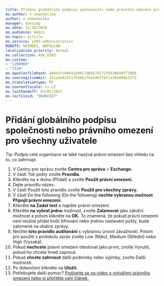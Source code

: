 ```yaml
---
title: Přidání globálního podpisu společnosti nebo právního omezení pro všechny uživatele
ms.author: v-smandalika
author: v-smandalika
manager: dansimp
ms.date: 12/18/2020
ms.audience: Admin
ms.topic: article
ms.service: o365-administration
ROBOTS: NOINDEX, NOFOLLOW
localization_priority: Normal
ms.collection: Adm_O365
ms.custom:
- "1200009"
- "7310"
ms.openlocfilehash: ab0d3fc80b41b9017a6917817270438644f770b8
ms.sourcegitcommit: 251e2e82571fb3bb1fbe3dbf7bfca30e004b3373
ms.translationtype: MT
ms.contentlocale: cs-CZ
ms.lasthandoff: 03/05/2021
ms.locfileid: "50481327"
---
```

# <a name="add-a-global-company-signature-or-disclaimer-for-all-users"></a>Přidání globálního podpisu společnosti nebo právního omezení pro všechny uživatele

Tip: Podpis celé organizace se také nazývá právní omezení bez ohledu na to, co zahrnuje.

1. V Centru pro správu zvolte **Centra pro správu**  >  **Exchange.**
2. V části Tok pošty zvolte **Pravidla.**
3. Klikněte na **+** ikonu (Přidat) a zvolte **Použít právní omezení.**
4. Dejte pravidlu název.
5. V části Použít toto pravidlo zvolte **Použít pro všechny zprávy.**
6. V části Do the following (Do the following) **nechte vybranou možnost Připojit právní omezení.**
7. Klikněte **na Zadat text** a napište právní omezení.
8. Klikněte **na vybrat jednu** možnost, zvolte **Zalamovat** jako záložní možnost a potom klikněte na **OK.** To znamená, že pokud právní omezení není možné přidat kvůli šifrování nebo jinému nastavení pošty, bude zalomené na obálce zprávy.
9. Nechte **toto pravidlo auditování** s vybranou úrovní závažnosti. Potom pro použití v protokolu zpráv zvolte Low (Málo), Medium (Střední) nebo High (Vysoká).
10. Pokud **nechcete** právní omezení otestovat jako první, zvolte Vynutit, pokud ho chcete hned zapnout.
11. Pokud **chcete zahrnout** další podmínky nebo výjimky, zvolte Další možnosti.
12. Po dokončení klikněte na **Uložit.**
13. Potřebujete další pomoc? [Podívejte se na video o vytváření právního omezení nebo si přečtěte celý článek.](https://support.office.com/article/2d75860f-c527-4352-a7f6-73eba54c0c72?wt.mc_id=Chat_GlobalSignature)